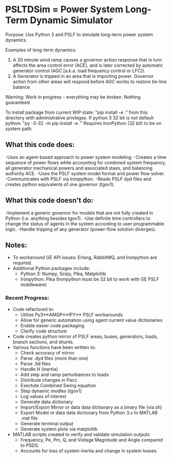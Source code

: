 # PSLTDSim = Power System Long-Term Dynamic Simulator
Purpose:  Use Python 3 and PSLF to simulate long-term power system dynamics.

Examples of long-term dynamics:  
1. A 20 minute wind ramp causes a governor action response that in turn affects the area control error (ACE), and is later corrected by automatic generator control (AGC [a.k.a. load frequency control or LFC]). 
1. A Generator is tripped in an area that is importing power. Governor action from other areas will respond before AGC works to restore tie-line balance.

Warning: Work in progress - everything may be broken. Nothing guaranteed.

To install package from current WIP state: "pip install -e ." from this directory with administrative privleges.
If python 3 32 bit is not default python: "py -3-32 -m pip install -e ."
Requires IronPython (32 bit) to be on system path.

## What this code does:
  -Uses an agent-based approach to power system modeling.
  -Creates a time sequence of power flows while accounting for combined system frequency, all generator mechanical powers and associated staes, and balancing authority ACE.
  -Uses the PSLF system model format and power flow solver.
  -Communicates with PSLF via Ironpython.
  -Reads PSLF dyd files and creates python equivalents of one governor (tgov1).

## What this code doesn't do:
  -Implement a generic governor for models that are not fully created in Python (i.e. anything besides tgov1).
  -Use definite time controllers to change the status of agents in the system according to user programmable logic.
  -Handle tripping of any generator (power-flow solution diverges).

## Notes:
* To workaround GE API issues: Erlang, RabbitMQ, and Ironpython are required.
* Additional Python packages include:
    * Python 3: Numpy, Scipy, Pika, Matplotlib
    * Ironpython: Pika (Ironpython must be 32 bit to work with GE PSLF middleware)

### Recent Progress:
* Code refactored to:
    * Utilize Py3<->AMQP<->IPY<-> PSLF workarounds
    * Allow for generic automation using agent current value dictionaries
    * Enable easier code packaging
    * Clarify code structure
* Code creates python mirror of PSLF areas, buses, generators, loads, branch sections, and shunts.
* Various functions have been written to:
  * Check accuracy of mirror
  * Parse .dyd files (more than one)
  * Parse .ltd files
  * Handle H (inertia)
  * Add step and ramp perturbances to loads
  * Distribute changes in Pacc
  * Exectute Combined Swing equation
  * Step dynamic modles (tgov1)
  * Log values of interest
  * Generate data dictionary
  * Import/Export Mirror or data data dictionary as a binary file (via sh)
  * Export Model or data data dictionary from Python 3.x to MATLAB .mat file
  * Generate terminal output
  * Generate system plots via matplotlib
* MATLAB scripts created to verify and validate simulation outputs
  * Frequency, Pe, Pm, Q, and Voltage Magnitude and Angle compared to PSDS.
  * Accounts for loss of system inertia and change in system losses.
